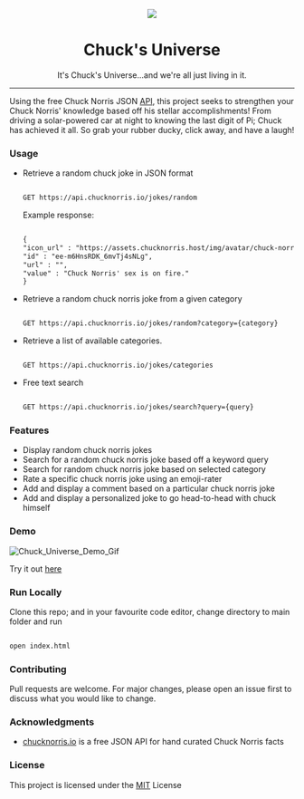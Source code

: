<p align="center"><img src="https://img.icons8.com/plasticine/344/chuck-norris.png" /></p>

<h1 align="center">Chuck's Universe</h1>

<p align="center"> It's Chuck's Universe...and we're all just living in it. </p>

<hr/>

<p> Using the free Chuck Norris JSON <a href="https://api.chucknorris.io/">API</a>, this project seeks to strengthen your Chuck Norris' knowledge based off his stellar accomplishments! From driving a solar-powered car at night to knowing the last digit of Pi; Chuck has achieved it all. So grab your rubber ducky, click away, and have a laugh!</p>

<h3>Usage</h3>

<ul>
  <li>Retrieve a random chuck joke in JSON format</li>
  
  ```html
  
  GET https://api.chucknorris.io/jokes/random
  
  ```
  
  Example response:
  
  ```html
  
  {
"icon_url" : "https://assets.chucknorris.host/img/avatar/chuck-norris.png",
"id" : "ee-m6HnsRDK_6mvTj4sNLg",
"url" : "",
"value" : "Chuck Norris' sex is on fire."
}
  
  ```
  
  <li>Retrieve a random chuck norris joke from a given category</li>
  
  ```html
  
  GET https://api.chucknorris.io/jokes/random?category={category}
  
  ```
  <li>Retrieve a list of available categories.</li>
  
  ```html
  
  GET https://api.chucknorris.io/jokes/categories
  
  ```
  
  <li>Free text search</li>
  
  ```html
  
  GET https://api.chucknorris.io/jokes/search?query={query}
  
  ```
  
</ul>

<h3>Features</h3>

<ul>
  <li>Display random chuck norris jokes</li>
  <li>Search for a random chuck norris joke based off a keyword query</li>
  <li>Search for random chuck norris joke based on selected category</li>
  <li>Rate a specific chuck norris joke using an emoji-rater</li>
  <li>Add and display a comment based on a particular chuck norris joke</li>
  <li>Add and display a personalized joke to go head-to-head with chuck himself</li>
  
  </ul>
  

<h3> Demo </h3>

![Chuck_Universe_Demo_Gif](assets/chucksuniverse.gif)

<p>Try it out <a href="https://citixenken.github.io/chucksuniverse/">here</a></p>
<h3>Run Locally</h3>



<p>Clone this repo; and in your favourite code editor, change directory to main folder and run </p>

```html

open index.html

```

<h3>Contributing</h3>
Pull requests are welcome. For major changes, please open an issue first to discuss what you would like to change.

<h3>Acknowledgments</h3>
<ul>
  <li><a href="https://api.chucknorris.io/">chucknorris.io</a> is a free JSON API for hand curated Chuck Norris facts</li>
</ul>

<h3>License</h3>

This project is licensed under the <a href="https://choosealicense.com/licenses/mit/">MIT</a> License
